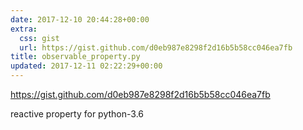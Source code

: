 ```yaml
---
date: 2017-12-10 20:44:28+00:00
extra:
  css: gist
  url: https://gist.github.com/d0eb987e8298f2d16b5b58cc046ea7fb
title: observable_property.py
updated: 2017-12-11 02:22:29+00:00
---
```


<https://gist.github.com/d0eb987e8298f2d16b5b58cc046ea7fb>

reactive property for python-3.6

